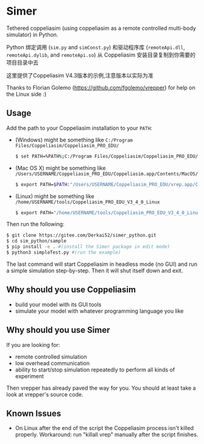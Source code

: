# Simer

Tethered coppeliasim (using coppeliasim as a remote controlled multi-body simulator) in Python.

Python 绑定调用 (`sim.py` and `simConst.py`) 和驱动程序库 (`remoteApi.dll`, `remoteApi.dylib`, and `remoteApi.so`) 从 Coppeliasim 安装目录复制到你需要的项目目录中去

这里提供了Coppeliasim V4.3版本的示例,注意版本以实际为准

Thanks to Florian Golemo (https://github.com/fgolemo/vrepper) for help on the Linux side :)

## Usage

Add the path to your Coppeliasim installation to your `PATH`:

- (Windows) might be something like `C:/Program Files/Coppeliasim/Coppeliasim_PRO_EDU/`

  ```bash
  $ set PATH=%PATH%;C:/Program Files/Coppeliasim/Coppeliasim_PRO_EDU/
  ```

- (Mac OS X) might be something like `/Users/USERNAME/Coppeliasim_PRO_EDU/Coppeliasim.app/Contents/MacOS/`

  ```bash
  $ export PATH=$PATH:"/Users/USERNAME/Coppeliasim_PRO_EDU/vrep.app/Contents/MacOS/"
  ```

- (Linux) might be something like `/home/USERNAME/tools/Coppeliasim_PRO_EDU_V3_4_0_Linux`

  ```bash
  $ export PATH="/home/USERNAME/tools/Coppeliasim_PRO_EDU_V3_4_0_Linux":$PATH
  ```

Then run the following:

```bash
$ git clone https://gitee.com/Derkai52/simer_python.git
$ cd sim_python/sample
$ pip install -e . #(install the Simer package in edit mode)
$ python3 simpleTest.py #(run the example)
```

The last command will start Coppeliasim in headless mode (no GUI) and run a simple simulation step-by-step. Then it will shut itself down and exit.

## Why should you use Coppeliasim

- build your model with its GUI tools
- simulate your model with whatever programming language you like

## Why should you use Simer

If you are looking for:

- remote controlled simulation
- low overhead communication
- ability to start/stop simulation repeatedly to perform all kinds of experiment

Then vrepper has already paved the way for you. You should at least take a look at vrepper's source code.

## Known Issues

- On Linux after the end of the script the Coppeliasim process isn't killed properly. Workaround: run "killall vrep" manually after the script finishes.
